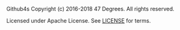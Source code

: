 Github4s
Copyright (c) 2016-2018 47 Degrees.  All rights reserved.

Licensed under Apache License. See [LICENSE](LICENSE) for terms.